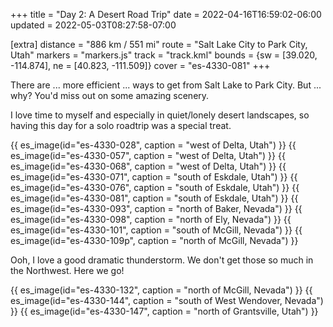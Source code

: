 +++
title = "Day 2: A Desert Road Trip"
date = 2022-04-16T16:59:02-06:00
updated = 2022-05-03T08:27:58-07:00

[extra]
distance = "886 km / 551 mi"
route = "Salt Lake City to Park City, Utah"
markers = "markers.js"
track = "track.kml"
bounds = {sw = [39.020, -114.874], ne = [40.823, -111.509]}
cover = "es-4330-081"
+++


There are ... more efficient ... ways to get from Salt Lake to Park City.
But ... why? You'd miss out on some amazing scenery.

<!-- more -->

I love time to myself and especially in quiet/lonely desert landscapes, so having this day for a solo roadtrip was a special treat.

{{ es_image(id="es-4330-028", caption = "west of Delta, Utah") }}
{{ es_image(id="es-4330-057", caption = "west of Delta, Utah") }}
{{ es_image(id="es-4330-068", caption = "west of Delta, Utah") }}
{{ es_image(id="es-4330-071", caption = "south of Eskdale, Utah") }}
{{ es_image(id="es-4330-076", caption = "south of Eskdale, Utah") }}
{{ es_image(id="es-4330-081", caption = "south of Eskdale, Utah") }}
{{ es_image(id="es-4330-093", caption = "north of Baker, Nevada") }}
{{ es_image(id="es-4330-098", caption = "north of Ely, Nevada") }}
{{ es_image(id="es-4330-101", caption = "south of McGill, Nevada") }}
{{ es_image(id="es-4330-109p", caption = "north of McGill, Nevada") }}

Ooh, I love a good dramatic thunderstorm. We don't get those so much in the Northwest. Here we go!

{{ es_image(id="es-4330-132", caption = "north of McGill, Nevada") }}
{{ es_image(id="es-4330-144", caption = "south of West Wendover, Nevada") }}
{{ es_image(id="es-4330-147", caption = "north of Grantsville, Utah") }}
